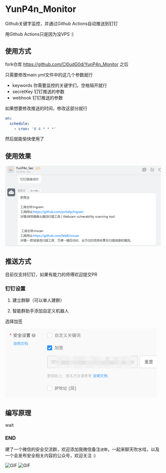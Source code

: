 # YunP4n_Monitor
Github关键字监控，并通过Github Actions自动推送到钉钉

用Github Actions只是因为没VPS :)

## 使用方式
fork仓库 https://github.com/Cl0udG0d/YunP4n_Monitor 之后

只需要修改main.yml文件中的这几个参数就行

+ keywords 你需要监控的关键字们，空格隔开就行
+ secretKey 钉钉推送的参数
+ webhook 钉钉推送的参数

如果想要修改推送的时间，修改这部分就行
```yaml
on:
  schedule:
    - cron: '0 4 * * *'
```

然后就能愉快使用了

## 使用效果

![image-20211118142412234](images/example.png)

## 推送方式
目前仅支持钉钉，如果有能力的师傅欢迎提交PR

### 钉钉设置

1.   建立群聊（可以单人建群）

2.   智能群助手添加自定义机器人

选择加签

![image-20211118142412234](images/dingding.png)

## 编写原理
wait

### END 
 
建了一个微信的安全交流群，欢迎添加我微信备注`进群`，一起来聊天吹水哇，以及一个会发布安全相关内容的公众号，欢迎关注 :)
 
<div>
    <img  alt="GIF" src="https://springbird.oss-cn-beijing.aliyuncs.com/img/mmqrcode1632325540724.png"  width="280px" />
    <img  alt="GIF" src="https://springbird.oss-cn-beijing.aliyuncs.com/img/qrcode_for_gh_cead8e1080d6_344.jpg"  width="280px" />
</div>